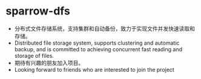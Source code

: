 # sparrow-dfs
- 分布式文件存储系统，支持集群和自动备份，致力于实现文件并发快速读取和存储。
- Distributed file storage system, supports clustering and automatic backup, and is committed to achieving concurrent fast reading and storage of files.
- 期待有兴趣的朋友加入项目。
- Looking forward to friends who are interested to join the project
